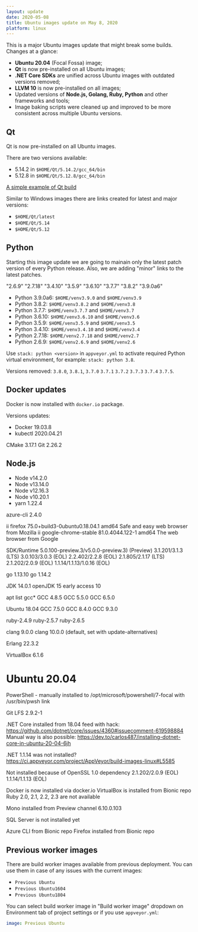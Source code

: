 ```yaml
---
layout: update
date: 2020-05-08
title: Ubuntu images update on May 8, 2020
platform: linux
---
```


This is a major Ubuntu images update that might break some builds. Changes at a glance:

* **Ubuntu 20.04** (Focal Fossa) image;
* **Qt** is now pre-installed on all Ubuntu images;
* **.NET Core SDKs** are unified across Ubuntu images with outdated versions removed;
* **LLVM 10** is now pre-installed on all images;
* Updated versions of **Node.js, Golang, Ruby, Python** and other frameworks and tools;
* Image baking scripts were cleaned up and improved to be more consistent across multiple Ubuntu versions.

## Qt

Qt is now pre-installed on all Ubuntu images.

There are two versions available:

* 5.14.2 in `$HOME/Qt/5.14.2/gcc_64/bin`
* 5.12.8 in `$HOME/Qt/5.12.8/gcc_64/bin`

[A simple example of Qt build](https://github.com/appveyor-tests/qt-linux)

Similar to Windows images there are links created for latest and major versions:

* `$HOME/Qt/latest`
* `$HOME/Qt/5.14`
* `$HOME/Qt/5.12`

## Python

Starting this image update we are going to mainain only the latest patch version of every Python release. Also, we are adding "minor" links to the latest patches.

"2.6.9" "2.7.18" "3.4.10" "3.5.9" "3.6.10" "3.7.7" "3.8.2" "3.9.0a6"

* Python 3.9.0a6: `$HOME/venv3.9.0` and `$HOME/venv3.9`
* Python 3.8.2: `$HOME/venv3.8.2` and `$HOME/venv3.8`
* Python 3.7.7: `$HOME/venv3.7.7` and `$HOME/venv3.7`
* Python 3.6.10: `$HOME/venv3.6.10` and `$HOME/venv3.6`
* Python 3.5.9: `$HOME/venv3.5.9` and `$HOME/venv3.5`
* Python 3.4.10: `$HOME/venv3.4.10` and `$HOME/venv3.4`
* Python 2.7.18: `$HOME/venv2.7.18` and `$HOME/venv2.7`
* Python 2.6.9: `$HOME/venv2.6.9` and `$HOME/venv2.6`

Use `stack: python <version>` in `appveyor.yml` to activate required Python virtual environment, for example: `stack: python 3.8`.

Versions removed: `3.8.0`, `3.8.1`, `3.7.0` `3.7.1` `3.7.2` `3.7.3` `3.7.4` `3.7.5`.

## Docker updates

Docker is now installed with `docker.io` package.

Versions updates:

* Docker 19.03.8
* kubectl 2020.04.21

CMake 3.17.1
Git 2.26.2

## Node.js

* Node v14.2.0
* Node v13.14.0
* Node v12.16.3
* Node v10.20.1
* yarn 1.22.4

azure-cli                          2.4.0

ii  firefox              75.0+build3-0ubuntu0.18.04.1 amd64        Safe and easy web browser from Mozilla
ii  google-chrome-stable 81.0.4044.122-1              amd64        The web browser from Google




SDK/Runtime
5.0.100-preview.3/v5.0.0-preview.3) (Preview)
3.1.201/3.1.3 (LTS)
3.0.103/3.0.3 (EOL)
2.2.402/2.2.8 (EOL)
2.1.805/2.1.17 (LTS)
2.1.202/2.0.9 (EOL)
1.1.14/1.1.13/1.0.16 (EOL)



go 1.13.10
go 1.14.2

JDK 14.0.1
openJDK 15 early access 10

apt list gcc*
GCC 4.8.5
GCC 5.5.0
GCC 6.5.0

Ubuntu 18.04
GCC 7.5.0
GCC 8.4.0
GCC 9.3.0

ruby-2.4.9
ruby-2.5.7
ruby-2.6.5

clang 9.0.0
clang 10.0.0 (default, set with update-alternatives)



Erlang 22.3.2

VirtualBox 6.1.6


Ubuntu 20.04
============
PowerShell - manually installed to /opt/microsoft/powershell/7-focal with /usr/bin/pwsh link

Git LFS 2.9.2-1

.NET Core installed from 18.04 feed with hack: https://github.com/dotnet/core/issues/4360#issuecomment-619598884
Manual way is also possible: https://dev.to/carlos487/installing-dotnet-core-in-ubuntu-20-04-6jh

.NET 1.1.14 was not installed? https://ci.appveyor.com/project/AppVeyor/build-images-linux#L5585

Not installed because of OpenSSL 1.0 dependency
2.1.202/2.0.9 (EOL)
1.1.14/1.1.13 (EOL)

Docker is now installed via docker.io
VirtualBox is installed from Bionic repo
Ruby 2.0, 2.1, 2.2, 2.3 are not available

Mono installed from Preview channel
6.10.0.103

SQL Server is not installed yet

Azure CLI from Bionic repo
Firefox installed from Bionic repo

## Previous worker images

There are build worker images available from previous deployment. You can use them in case of any issues with the current images:

* `Previous Ubuntu`
* `Previous Ubuntu1604`
* `Previous Ubuntu1804`

You can select build worker image in "Build worker image" dropdown on Environment tab of project settings or if you use `appveyor.yml`:

```yaml
image: Previous Ubuntu
```